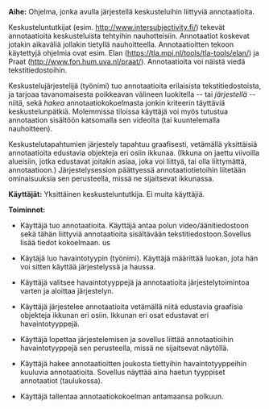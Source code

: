 **Aihe:** Ohjelma, jonka avulla järjestellä keskusteluihin liittyviä annotaatioita. 

Keskusteluntutkijat (esim. http://www.intersubjectivity.fi/) tekevät annotaatioita keskusteluista tehtyihin nauhotteisiin. Annotaatiot koskevat jotakin aikaväliä jollakin tietyllä nauhoitteella. Annotaatioitten tekoon käytettyjä ohjelmia ovat esim. Elan (https://tla.mpi.nl/tools/tla-tools/elan/) ja Praat (http://www.fon.hum.uva.nl/praat/). Annotaatioita voi näistä viedä tekstitiedostoihin. 

Keskustelujärjestelijä (työnimi) tuo annotaatioita erilaisista tekstitiedostoista, ja tarjoaa tavanomaisesta poikkeavan välineen luokitella -- tai *järjestellä* -- niitä, sekä *hakea* annotaatiokokoelmasta jonkin kriteerin täyttäviä keskustelunpätkiä. Molemmissa tiloissa käyttäjä voi myös tutustua annotaation sisältöön katsomalla sen videolta (tai kuuntelemalla nauhoitteen). 

Keskustelutapahtumien järjestely tapahtuu graafisesti, vetämällä yksittäisiä annotaatioita edustavia objekteja eri osiin ikkunaa. (Ikkuna on jaettu viivoilla alueisiin, jotka edustavat joitakin asiaa, joka voi liittyä, tai olla liittymättä, annotaatioon.) Järjestelysession päättyessä annotaatiotietoihin liitetään ominaisuuksia sen perusteella, missä ne sijaitsevat ikkunassa. 

**Käyttäjät:** Yksittäinen keskusteluntutkija. Ei muita käyttäjiä.

**Toiminnot:** 

* Käyttäjä tuo annotaatioita. Käyttäjä antaa polun video/äänitiedostoon sekä tähän liittyviä annotaatioita sisältävään tekstitiedostoon.Sovellus lisää tiedot kokoelmaan.
us
* Käytäjä luo havaintotyypin (työnimi). Käyttäjä määrittää luokan, jota hän voi sitten käyttää järjestelyssä ja haussa.

* Käyttäjä valitsee havaintotyyppejä ja annotaatioita järjestelytoimintoa varten ja aloittaa järjestelyn.

* Käyttäjä järjestelee annotaatioita vetämällä niitä edustavia graafisia objekteja ikkunan eri osiin. Ikkunan eri osat edustavat eri havaintotyyppejä.

* Käyttäjä lopettaa järjestelemisen ja sovellus liittää annotaatioihin havaintotyyppejä sen perusteella, missä ne sijaitsevat näytöllä.

* Käyttäjä hakee annotaatioitten joukosta tiettyihin havaintotyyppeihin kuuluvia annotaatioita. Sovellus näyttää aina haetun tyyppiset annotaatiot (taulukossa).

* Käyttäjä tallentaa annotaatiokokoelman antamaansa polkuun.

